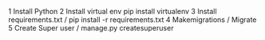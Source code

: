 1 Install Python
2 Install virtual env pip install virtualenv
3 Install requirements.txt / pip install -r requirements.txt
4 Makemigrations / Migrate
5 Create Super user / manage.py createsuperuser
